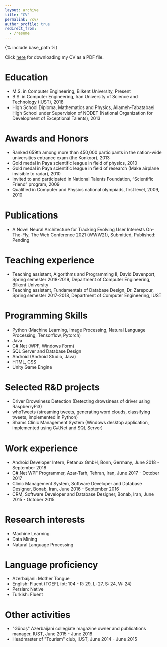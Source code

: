 ```yaml
---
layout: archive
title: "CV"
permalink: /cv/
author_profile: true
redirect_from:
  - /resume
---
```


{% include base_path %}

Click [here](https://PouyaGhahramanian.github.io/files/Pouya_Ghahramanian_cv.pdf) for downloading my CV as a PDF file.

Education
======
* M.S. in Computer Engineering, Bilkent University, Present
* B.S. in Computer Engineering, Iran University of Science and Technology (IUST), 2018
* High School Diploma, Mathematics and Physics, Allameh-Tabatabaei High School under Supervision of NODET (National Organization for Development of Exceptional Talents), 2013

Awards and Honors
======
* Ranked 659th among more than 450,000 participants in the nation-wide universities entrance exam (the Konkoor), 2013
* Gold medal in Paya scientific league in field of physics, 2010
* Gold medal in Paya scientific league in field of research (Make airplane invisible to radar), 2010
* Invited to and participated in National Talents Foundation, “Scientific Friend” program, 2009
* Qualified in Computer and Physics national olympiads, first level, 2009, 2010

Publications
======
* A Novel Neural Architecture for Tracking Evolving User Interests On-The-Fly, The Web Conference 2021 (WWW21), Submitted, Published: Pending

Teaching experience
======
* Teaching assistant, Algorithms and Programming II, David Davenport, Spring semester 2018-2019, Department of Computer Engineering, Bilkent University
* Teaching assistant, Fundamentals of Database Design, Dr. Zarepour, Spring semester 2017-2018, Department of Computer Engineering, IUST

Programming Skills
======
* Python (Machine Learning, Image Processing, Natural Language Processing, Tensorflow, Pytorch)
* Java
* C#.Net (WPF, Windows Form)
* SQL Server and Database Design
* Android (Android Studio, Java)
* HTML, CSS
* Unity Game Engine

Selected R&D projects
======
* Driver Drowsiness Detection (Detecting drowsiness of driver using RaspberryPi3)
* whoTweets (streaming tweets, generating word clouds, classifying tweets, implemented in Python)
* Shams Clinic Management System (Windows desktop application, implemented using C#.Net and SQL Server)

Work experience
======
* Android Developer Intern, Petanux GmbH, Bonn, Germany, June 2018 - September 2018
* C#.Net WPF Programmer, Azar-Tarh, Tehran, Iran, June 2017 - October 2017
* Clinic Management System, Software Developer and Database Designer, Bonab, Iran, June 2016 - September 2016
* CRM, Software Developer and Database Designer, Bonab, Iran, June 2015 - October 2015

Research interests
======
* Machine Learning
* Data Mining
* Natural Language Processing

Language proficiency
======
* Azerbaijani: Mother Tongue
* English: Fluent (TOEFL ibt: 104 - R: 29, L: 27, S: 24, W: 24)
* Persian: Native
* Turkish: Fluent

Other activities
======
* "Günəş" Azerbaijani collegiate magazine owner and publications manager, IUST, June 2015 - June 2018
* Headmaster of "Tourism" club, IUST, June 2014 - June 2015

<!--
Work experience
======
* Summer 2015: Research Assistant
  * Github University
  * Duties included: Tagging issues
  * Supervisor: Professor Git

* Fall 2015: Research Assistant
  * Github University
  * Duties included: Merging pull requests
  * Supervisor: Professor Hub

Skills
======
* Skill 1
* Skill 2
  * Sub-skill 2.1
  * Sub-skill 2.2
  * Sub-skill 2.3
* Skill 3

Publications
======
  <ul>{% for post in site.publications %}
    {% include archive-single-cv.html %}
  {% endfor %}</ul>

Talks
======
  <ul>{% for post in site.talks %}
    {% include archive-single-talk-cv.html %}
  {% endfor %}</ul>

Teaching
======
  <ul>{% for post in site.teaching %}
    {% include archive-single-cv.html %}
  {% endfor %}</ul>

Service and leadership
======
* Currently signed in to 43 different slack teams
-->
